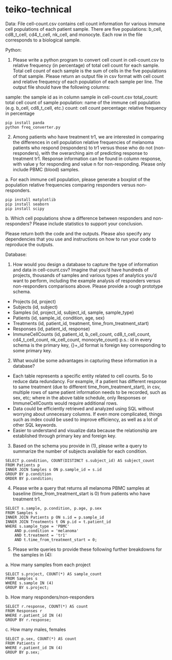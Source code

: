 # teiko-technical
Data:
File cell-count.csv contains cell count information for various immune cell populations of each patient sample. There are five populations: b_cell, cd8_t_cell, cd4_t_cell, nk_cell, and monocyte. Each row in the file corresponds to a biological sample.

Python:
1. Please write a python program to convert cell count in cell-count.csv to relative frequency (in percentage) of total cell count for each sample. Total cell count of each sample is the sum of cells in the five populations of that sample. Please return an output file in csv format with cell count and relative frequency of each population of each sample per line. The output file should have the following columns:

sample: the sample id as in column sample in cell-count.csv
total_count: total cell count of sample
population: name of the immune cell population (e.g. b_cell, cd8_t_cell, etc.)
count: cell count
percentage: relative frequency in percentage

```
pip install panda
python freq_converter.py
```

2. Among patients who have treatment tr1, we are interested in comparing the differences in cell population relative frequencies of melanoma patients who respond (responders) to tr1 versus those who do not (non-responders), with the overarching aim of predicting response to treatment tr1. Response information can be found in column response, with value y for responding and value n for non-responding. Please only include PBMC (blood) samples. 

a. For each immune cell population, please generate a boxplot of the population relative frequencies comparing responders versus non-responders.

```
pip install matplotlib
pip install seaborn
pip install scipy
```

b. Which cell populations show a difference between responders and non-responders? Please include statistics to support your conclusion.

Please return both the code and the outputs. Please also specify any dependencies that you use and instructions on how to run your code to reproduce the outputs.

Database:
1. How would you design a database to capture the type of information and data in cell-count.csv? Imagine that you’d have hundreds of projects, thousands of samples and various types of analytics you’d want to perform, including the example analysis of responders versus non-responders comparisons above. Please provide a rough prototype schema.
- Projects (id, project)
- Subjects (id, subject)
- Samples (id, project_id, subject_id, sample, sample_type)
- Patients (id, sample_id, condition, age, sex)
- Treatments (id, patient_id, treatment, time_from_treatment_start)
- Responses (id, patient_id, response)
- ImmuneCellCounts (id, patient_id, b_cell_count, cd8_t_cell_count, cd4_t_cell_count, nk_cell_count, monocyte_count)
p.s.: id in every schema is the primary key, {}+_id format is foreign key corresponding to some primary key.

2. What would be some advantages in capturing these information in a database?
- Each table represents a specific entity related to cell counts. So to reduce data redundancy. For example, if a patient has different response to same treatment (due to different time_from_treatment_start), in csv, multiple rows of same patient information needs to be recorded, such as sex, etc; where in the above table schedule, only Responses or ImmuneCellCounts would require additional rows. 
- Data could be efficiently retrieved and analyzed using SQL without worrying about unnecesary columns. If even more complicated, things such as index could be used to improve efficiency, as well as a lot of other SQL keywords. 
- Easier to understand and visualize data because the relationship are established through primary key and foreign key. 

3. Based on the schema you provide in (1), please write a query to summarize the number of subjects available for each condition.
```
SELECT p.condition, COUNT(DISTINCT s.subject_id) AS subject_count
FROM Patients p
INNER JOIN Samples s ON p.sample_id = s.id
GROUP BY p.condition
ORDER BY p.condition;
```
4. Please write a query that returns all melanoma PBMC samples at baseline (time_from_treatment_start is 0) from patients who have treatment tr1.
```
SELECT s.sample, p.condition, p.age, p.sex
FROM Samples s
INNER JOIN Patients p ON s.id = p.sample_id
INNER JOIN Treatments t ON p.id = t.patient_id
WHERE s.sample_type = 'PBMC'
    AND p.condition = 'melanoma'
    AND t.treatment = 'tr1'
    AND t.time_from_treatment_start = 0;
```
5. Please write queries to provide these following further breakdowns for the samples in (4): 

a. How many samples from each project 
```
SELECT s.project, COUNT(*) AS sample_count
FROM Samples s
WHERE s.sample IN (4)
GROUP BY s.project;
```
b. How many responders/non-responders
```
SELECT r.response, COUNT(*) AS count
FROM Responses r
WHERE r.patient_id IN (4)
GROUP BY r.response;
```
c. How many males, females
```
SELECT p.sex, COUNT(*) AS count
FROM Patients r
WHERE r.patient_id IN (4)
GROUP BY p.sex;
```
